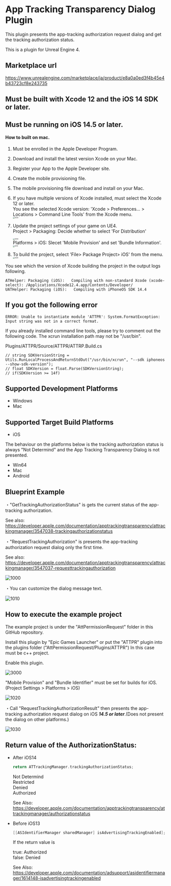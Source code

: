 # App Tracking Transparency Dialog Plugin

This plugin presents the app-tracking authorization request dialog and get the tracking authorization status.

This is a plugin for Unreal Engine 4.

## Marketplace url

https://www.unrealengine.com/marketplace/ja/product/e8a0a0ed3f4b45e4b43723cf8e243735

## Must be built with Xcode 12 and the iOS 14 SDK or later. 

## Must be running on iOS 14.5 or later. 

#### How to built on mac.

1. Must be enrolled in the Apple Developer Program.

2. Download and install the latest version Xcode on your Mac.

3. Register your App to the Apple Developer site.

4. Create the mobile provisioning file.

5. The mobile provisioning file download and install on your Mac.

6. If you have multiple versions of Xcode installed, must select the Xcode 12 or later. <br>
   You see the selected Xcode version: 'Xcode > Preferences... > Locations > Command Line Tools' from the Xcode menu.<br>
   <img src="images/2030.png" alt="2030" style="zoom:33%;" />

7. Update the project settings of your game on UE4.<br>
   Project > Packaging: Decide whether to select 'For Distribution'<br>

   <img src="images/2000.png" alt="2000" style="zoom: 33%;" /><br>Platforms > iOS: Slecet 'Mobile Provision' and set 'Bundle Information'.<br>
   <img src="images/2010.png" alt="2010" style="zoom: 33%;" />

8. To build the project, select 'File> Package Project> iOS' from the menu.<br>
   <img src="images/2020.png" alt="2020" style="zoom: 33%;" />

You see which the version of Xcode building the project in the output logs following.

```
ATHelper: Packaging (iOS):   Compiling with non-standard Xcode (xcode-select): /Applications/Xcode12.4.app/Contents/Developer/
UATHelper: Packaging (iOS):   Compiling with iPhoneOS SDK 14.4
```

## If you got the following error

```
ERROR: Unable to instantiate module 'ATTPR': System.FormatException: Input string was not in a correct format.
```

If you already installed command line tools, please try to comment out the following code. 
The xcrun installation path may not be "/usr/bin".

Plugins/ATTPR/Source/ATTPR/ATTRP.Build.cs

```
// string SDKVersionString = Utils.RunLocalProcessAndReturnStdOut("/usr/bin/xcrun", "--sdk iphoneos --show-sdk-version");  
// float SDKVersion = float.Parse(SDKVersionString);
// if(SDKVersion >= 14f)
```



## Supported Development Platforms

- Windows
- Mac

## Supported Target Build Platforms

- iOS

The behaviour on the platforms below is the tracking authorization status is always "Not Determind" and the App Tracking Transparency Dialog is not presented.

- Win64
- Mac
- Android

## Blueprint Example

・"GetTrackingAuthorizationStatus" is gets the current status of the app-tracking authorization.

See also: https://developer.apple.com/documentation/apptrackingtransparency/attrackingmanager/3547038-trackingauthorizationstatus

・"RequestTrackingAuthorization" is presents the app-tracking authorization request dialog only the first time.

See also: https://developer.apple.com/documentation/apptrackingtransparency/attrackingmanager/3547037-requesttrackingauthorization 

![1000](images/1000.png)



・You can customize the dialog message text.

![1010](images/1010.png)



## How to execute the example project

The example project is under the "AttPermissionRequest" folder  in this GitHub repository.

Install this plugin by "Epic Games Launcher" or put the "ATTPR" plugin into the plugins folder ("AttPermissionRequest/Plugins/ATTPR") In this case must be c++ project.

Enable this plugin.

![3000](images/3000.png)

"Mobile Provision" and "Bundle Identifier" must be set for  builds for iOS.<br>
(Project Settings > Platforms > iOS) 

![1020](images/1020.png)

・Call "RequestTrackingAuthorizationResult"  then presents the app-tracking authorization request dialog on iOS ***14.5 or later***.(Does not present the dialog on other platforms.)

![1030](images/1030.PNG)



## Return value of the AuthorizationStatus:

- After iOS14

  ```objective-c
  return ATTrackingManager.trackingAuthorizationStatus;
  ```

  Not Determind<br>
  Restricted<br>
  Denied<br>
  Authorized<br>

  See Also: https://developer.apple.com/documentation/apptrackingtransparency/attrackingmanager/authorizationstatus

- Before iOS13

  ```objective-c
  [[ASIdentifierManager sharedManager] isAdvertisingTrackingEnabled];
  ```

  If the return value is
  
  true: Authorized<br>false: Denied
  
  See Also: https://developer.apple.com/documentation/adsupport/asidentifiermanager/1614148-isadvertisingtrackingenabled
